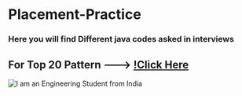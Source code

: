 # Placement-Practice
### Here you will find Different java codes asked in interviews

## For Top 20 Pattern ---> [!Click Here](https://github.com/Sushavan20/Basic-Pattern-in-Java.git)


![I am an Engineering Student from India](https://professional-electrician.com/wp-content/uploads/2019/11/COPYRIGHT-PESHKOV.jpeg)

